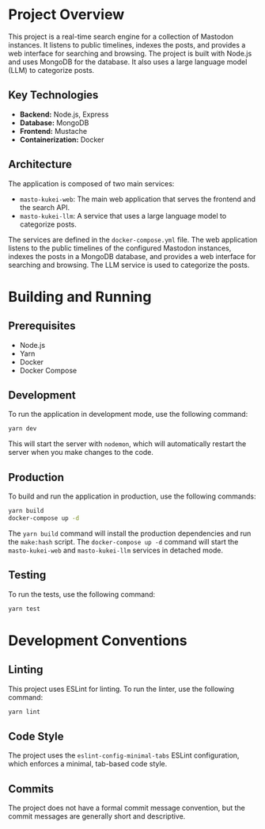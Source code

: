 # Project Overview

This project is a real-time search engine for a collection of Mastodon instances. It listens to public timelines, indexes the posts, and provides a web interface for searching and browsing. The project is built with Node.js and uses MongoDB for the database. It also uses a large language model (LLM) to categorize posts.

## Key Technologies

*   **Backend:** Node.js, Express
*   **Database:** MongoDB
*   **Frontend:** Mustache
*   **Containerization:** Docker

## Architecture

The application is composed of two main services:

*   `masto-kukei-web`: The main web application that serves the frontend and the search API.
*   `masto-kukei-llm`: A service that uses a large language model to categorize posts.

The services are defined in the `docker-compose.yml` file. The web application listens to the public timelines of the configured Mastodon instances, indexes the posts in a MongoDB database, and provides a web interface for searching and browsing. The LLM service is used to categorize the posts.

# Building and Running

## Prerequisites

*   Node.js
*   Yarn
*   Docker
*   Docker Compose

## Development

To run the application in development mode, use the following command:

```bash
yarn dev
```

This will start the server with `nodemon`, which will automatically restart the server when you make changes to the code.

## Production

To build and run the application in production, use the following commands:

```bash
yarn build
docker-compose up -d
```

The `yarn build` command will install the production dependencies and run the `make:hash` script. The `docker-compose up -d` command will start the `masto-kukei-web` and `masto-kukei-llm` services in detached mode.

## Testing

To run the tests, use the following command:

```bash
yarn test
```

# Development Conventions

## Linting

This project uses ESLint for linting. To run the linter, use the following command:

```bash
yarn lint
```

## Code Style

The project uses the `eslint-config-minimal-tabs` ESLint configuration, which enforces a minimal, tab-based code style.

## Commits

The project does not have a formal commit message convention, but the commit messages are generally short and descriptive.
